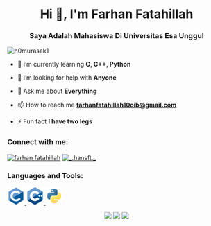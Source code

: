 <h1 align="center">Hi 👋, I'm Farhan Fatahillah</h1>
<h3 align="center">Saya Adalah Mahasiswa Di Universitas Esa Unggul</h3>

<p align="left"> <img src="https://komarev.com/ghpvc/?username=h0murasak1&label=Profile%20views&color=0e75b6&style=flat" alt="h0murasak1" /> </p>

- 🌱 I’m currently learning **C, C++, Python**

- 🤝 I’m looking for help with **Anyone**

- 💬 Ask me about **Everything**

- 📫 How to reach me **farhanfatahillah10oib@gmail.com**

- ⚡ Fun fact **I have two legs**

<h3 align="left">Connect with me:</h3>
<p align="left">
<a href="https://fb.com/farhan fatahillah" target="blank"><img align="center" src="https://raw.githubusercontent.com/rahuldkjain/github-profile-readme-generator/master/src/images/icons/Social/facebook.svg" alt="farhan fatahillah" height="30" width="40" /></a>
<a href="https://instagram.com/_.hansft._" target="blank"><img align="center" src="https://raw.githubusercontent.com/rahuldkjain/github-profile-readme-generator/master/src/images/icons/Social/instagram.svg" alt="_.hansft._" height="30" width="40" /></a>
</p>

<h3 align="left">Languages and Tools:</h3>
<p align="left"> <a href="https://www.cprogramming.com/" target="_blank" rel="noreferrer"> <img src="https://raw.githubusercontent.com/devicons/devicon/master/icons/c/c-original.svg" alt="c" width="40" height="40"/> </a> <a href="https://www.w3schools.com/cpp/" target="_blank" rel="noreferrer"> <img src="https://raw.githubusercontent.com/devicons/devicon/master/icons/cplusplus/cplusplus-original.svg" alt="cplusplus" width="40" height="40"/> </a> <a href="https://www.python.org" target="_blank" rel="noreferrer"> <img src="https://raw.githubusercontent.com/devicons/devicon/master/icons/python/python-original.svg" alt="python" width="40" height="40"/> </a> </p>

<p align="center">
<img height="50%" width="auto" src ="https://github-readme-stats.vercel.app/api?username=anraaa&show_icons=true&count_private=true&theme=nord&hide_border=true&hide=issues,contribs&bg_color=00000000">
  <img height="50%" width="auto" src ="https://github-readme-stats.vercel.app/api/top-langs/?username=anraaa&layout=compact&hide_border=true&theme=nord&bg_color=00000000&langs_count=6&hide=jupyter%20notebook,tex,css,php&exclude_repo=Pacman-AI">
  <img src ="https://github-readme-streak-stats.herokuapp.com?user=anraaa&theme=nord&hide_border=true&background=FFFFFF00">
</p>

